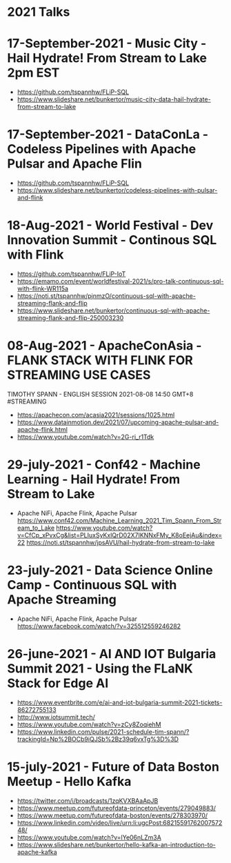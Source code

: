 # 2021 Talks

# 17-September-2021 - Music City - Hail Hydrate! From Stream to Lake 2pm EST

* https://github.com/tspannhw/FLiP-SQL
* https://www.slideshare.net/bunkertor/music-city-data-hail-hydrate-from-stream-to-lake

# 17-September-2021 - DataConLa - Codeless Pipelines with Apache Pulsar and Apache Flin

* https://github.com/tspannhw/FLiP-SQL
* https://www.slideshare.net/bunkertor/codeless-pipelines-with-pulsar-and-flink


# 18-Aug-2021 - World Festival - Dev Innovation Summit - Continous SQL with Flink

* https://github.com/tspannhw/FLiP-IoT
* https://emamo.com/event/worldfestival-2021/s/pro-talk-continuous-sql-with-flink-WR115a
* https://noti.st/tspannhw/pjnmzO/continuous-sql-with-apache-streaming-flank-and-flip
* https://www.slideshare.net/bunkertor/continuous-sql-with-apache-streaming-flank-and-flip-250003230


# 08-Aug-2021 - ApacheConAsia - FLANK STACK WITH FLINK FOR STREAMING USE CASES
TIMOTHY SPANN - ENGLISH SESSION 2021-08-08 14:50 GMT+8  #STREAMING

* https://apachecon.com/acasia2021/sessions/1025.html
* https://www.datainmotion.dev/2021/07/upcoming-apache-pulsar-and-apache-flink.html
* https://www.youtube.com/watch?v=2G-ri_r1Tdk


# 29-july-2021 - Conf42 - Machine Learning - Hail Hydrate!  From Stream to Lake

*  Apache NiFi, Apache Flink, Apache Pulsar
   https://www.conf42.com/Machine_Learning_2021_Tim_Spann_From_Stream_to_Lake
   https://www.youtube.com/watch?v=CfCp_xPvxCg&list=PLIuxSyKxlQrD02X7IKNNxFMy_K8oEejAu&index=22
   https://noti.st/tspannhw/jpsAVU/hail-hydrate-from-stream-to-lake
   

# 23-july-2021 - Data Science Online Camp - Continuous SQL with Apache Streaming

*  Apache NiFi, Apache Flink, Apache Pulsar
   https://www.facebook.com/watch/?v=325512559246282

# 26-june-2021 - AI AND IOT Bulgaria Summit 2021 - Using the FLaNK Stack for Edge AI


* https://www.eventbrite.com/e/ai-and-iot-bulgaria-summit-2021-tickets-86272755133
* http://www.iotsummit.tech/
* https://www.youtube.com/watch?v=zCy8ZoqiehM
* https://www.linkedin.com/pulse/2021-schedule-tim-spann/?trackingId=Np%2BOCb9iQJSb%2Bz39q6vxTg%3D%3D


# 15-july-2021 - Future of Data Boston Meetup - Hello Kafka

* https://twitter.com/i/broadcasts/1zqKVXBAaApJB
* https://www.meetup.com/futureofdata-princeton/events/279049883/
* https://www.meetup.com/futureofdata-boston/events/278303970/
* https://www.linkedin.com/video/live/urn:li:ugcPost:6821559176200757248/
* https://www.youtube.com/watch?v=lYe06nLZm3A
* https://www.slideshare.net/bunkertor/hello-kafka-an-introduction-to-apache-kafka

